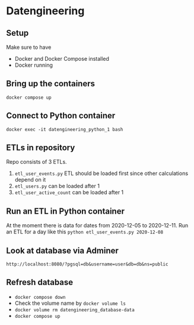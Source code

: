 # Datengineering

## Setup

Make sure to have
- Docker and Docker Compose installed
- Docker running

## Bring up the containers

`docker compose up`

## Connect to Python container

`docker exec -it datengineering_python_1 bash`

## ETLs in repository

Repo consists of 3 ETLs.
1. `etl_user_events.py` ETL should be loaded first since other calculations depend on it
2. `etl_users.py` can be loaded after 1
3. `etl_user_active_count` can be loaded after 1

## Run an ETL in Python container

At the moment there is data for dates from 2020-12-05 to 2020-12-11. Run an ETL for a day like this `python etl_user_events.py 2020-12-08`

## Look at database via Adminer

`http://localhost:8080/?pgsql=db&username=user&db=db&ns=public`

## Refresh database

- `docker compose down`
- Check the volume name by `docker volume ls`
- `docker volume rm datengineering_database-data`
- `docker compose up`
